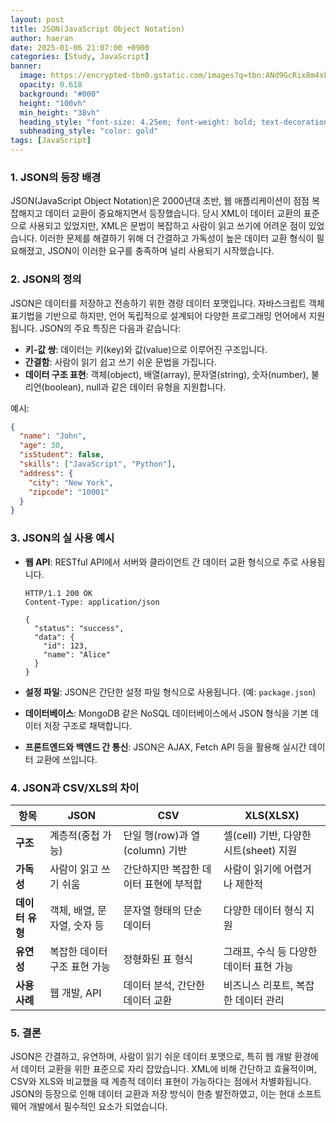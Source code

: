 ```yaml
---
layout: post
title: JSON(JavaScript Object Notation)
author: haeran
date: 2025-01-06 21:07:00 +0900
categories: [Study, JavaScript]
banner:
  image: https://encrypted-tbn0.gstatic.com/images?q=tbn:ANd9GcRix8m4xkJpIvLAfUXUmFgUn0nQ6YpnBeiDYA&s
  opacity: 0.618
  background: "#000"
  height: "100vh"
  min_height: "38vh"
  heading_style: "font-size: 4.25em; font-weight: bold; text-decoration: underline"
  subheading_style: "color: gold"
tags: [JavaScript]
---
```


### 1. JSON의 등장 배경
JSON(JavaScript Object Notation)은 2000년대 초반, 웹 애플리케이션이 점점 복잡해지고 데이터 교환이 중요해지면서 등장했습니다. 당시 XML이 데이터 교환의 표준으로 사용되고 있었지만, XML은 문법이 복잡하고 사람이 읽고 쓰기에 어려운 점이 있었습니다. 이러한 문제를 해결하기 위해 더 간결하고 가독성이 높은 데이터 교환 형식이 필요해졌고, JSON이 이러한 요구를 충족하며 널리 사용되기 시작했습니다.

### 2. JSON의 정의
JSON은 데이터를 저장하고 전송하기 위한 경량 데이터 포맷입니다. 자바스크립트 객체 표기법을 기반으로 하지만, 언어 독립적으로 설계되어 다양한 프로그래밍 언어에서 지원됩니다. JSON의 주요 특징은 다음과 같습니다:

- **키-값 쌍**: 데이터는 키(key)와 값(value)으로 이루어진 구조입니다.
- **간결함**: 사람이 읽기 쉽고 쓰기 쉬운 문법을 가집니다.
- **데이터 구조 표현**: 객체(object), 배열(array), 문자열(string), 숫자(number), 불리언(boolean), null과 같은 데이터 유형을 지원합니다.

예시:
```json
{
  "name": "John",
  "age": 30,
  "isStudent": false,
  "skills": ["JavaScript", "Python"],
  "address": {
    "city": "New York",
    "zipcode": "10001"
  }
}
```

### 3. JSON의 실 사용 예시

- **웹 API**: RESTful API에서 서버와 클라이언트 간 데이터 교환 형식으로 주로 사용됩니다.
  ```
  HTTP/1.1 200 OK
  Content-Type: application/json

  {
    "status": "success",
    "data": {
      "id": 123,
      "name": "Alice"
    }
  }
  ```

- **설정 파일**: JSON은 간단한 설정 파일 형식으로 사용됩니다. (예: `package.json`)

- **데이터베이스**: MongoDB 같은 NoSQL 데이터베이스에서 JSON 형식을 기본 데이터 저장 구조로 채택합니다.

- **프론트엔드와 백엔드 간 통신**: JSON은 AJAX, Fetch API 등을 활용해 실시간 데이터 교환에 쓰입니다.

### 4. JSON과 CSV/XLS의 차이

| **항목**         | **JSON**                        | **CSV**                              | **XLS(XLSX)**                    |
|------------------|----------------------------------|--------------------------------------|----------------------------------|
| **구조**        | 계층적(중첩 가능)               | 단일 행(row)과 열(column) 기반      | 셀(cell) 기반, 다양한 시트(sheet) 지원 |
| **가독성**      | 사람이 읽고 쓰기 쉬움            | 간단하지만 복잡한 데이터 표현에 부적합 | 사람이 읽기에 어렵거나 제한적      |
| **데이터 유형** | 객체, 배열, 문자열, 숫자 등      | 문자열 형태의 단순 데이터           | 다양한 데이터 형식 지원           |
| **유연성**      | 복잡한 데이터 구조 표현 가능      | 정형화된 표 형식                    | 그래프, 수식 등 다양한 데이터 표현 가능 |
| **사용 사례**   | 웹 개발, API                    | 데이터 분석, 간단한 데이터 교환     | 비즈니스 리포트, 복잡한 데이터 관리 |

### 5. 결론
JSON은 간결하고, 유연하며, 사람이 읽기 쉬운 데이터 포맷으로, 특히 웹 개발 환경에서 데이터 교환을 위한 표준으로 자리 잡았습니다. XML에 비해 간단하고 효율적이며, CSV와 XLS와 비교했을 때 계층적 데이터 표현이 가능하다는 점에서 차별화됩니다. JSON의 등장으로 인해 데이터 교환과 저장 방식이 한층 발전하였고, 이는 현대 소프트웨어 개발에서 필수적인 요소가 되었습니다.

